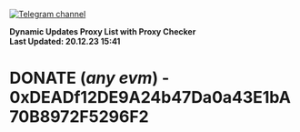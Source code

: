 [![Telegram channel](https://img.shields.io/endpoint?url=https://runkit.io/damiankrawczyk/telegram-badge/branches/master?url=https://t.me/n4z4v0d)](https://t.me/n4z4v0d) 

**Dynamic Updates Proxy List with Proxy Checker**  
**Last Updated: 20.12.23 15:41**

# DONATE (_any evm_) - 0xDEADf12DE9A24b47Da0a43E1bA70B8972F5296F2
